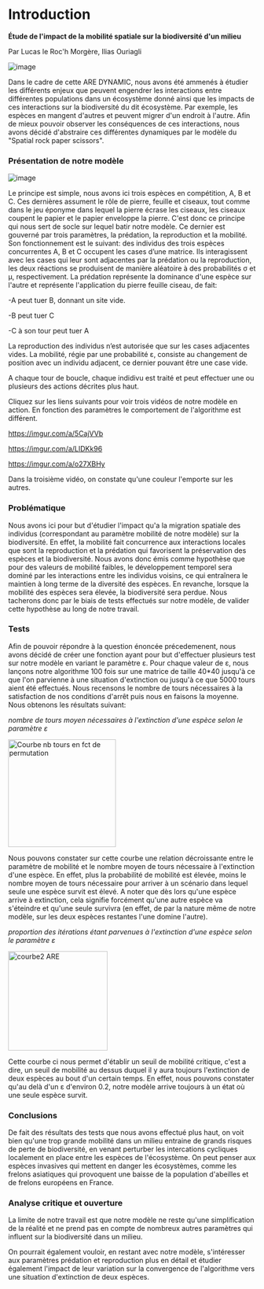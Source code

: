 # Introduction

**Étude de l'impact de la mobilité spatiale sur la biodiversité d'un milieu**

Par Lucas le Roc'h Morgère, Ilias Ouriagli

![image](https://user-images.githubusercontent.com/125641635/233152681-69193145-5ad4-497c-8430-d6388c9ffbc9.png)

Dans le cadre de cette ARE DYNAMIC, nous avons été ammenés à étudier les différents enjeux que peuvent engendrer les interactions entre différentes populations dans un écosystème donné ainsi que les impacts de ces interactions sur la biodiversité du dit écosystème. Par exemple, les espèces en mangent d'autres et peuvent migrer d'un endroit à l'autre. Afin de mieux pouvoir observer les conséquences de ces interactions, nous avons décidé d'abstraire ces différentes dynamiques par le modèle du "Spatial rock paper scissors".

### Présentation de notre modèle

![image](https://user-images.githubusercontent.com/125641635/233149337-59fe4ca0-3582-4dbc-b384-f12aff287494.png)

Le principe est simple, nous avons ici trois espèces en compétition, A, B et C. Ces dernières assument le rôle de pierre, feuille et ciseaux, tout comme dans le jeu éponyme dans lequel la pierre écrase les ciseaux, les ciseaux coupent le papier et le papier enveloppe la pierre. C'est donc ce principe qui nous sert de socle sur lequel batir notre modèle.
Ce dernier est gouverné par trois paramètres, la prédation, la reproduction et la mobilité. Son fonctionnement est le suivant: des individus des trois espèces concurrentes A, B et C occupent les cases d’une matrice. Ils interagissent avec les cases qui leur sont adjacentes par la prédation ou la reproduction, les deux réactions se produisent de manière aléatoire à des probabilités σ et μ, respectivement. La prédation représente la dominance d'une espèce sur l'autre et représente l'application du pierre feuille ciseau, de fait: 

-A peut tuer B, donnant un site vide. 

-B peut tuer C

-C à son tour peut tuer A

La reproduction des individus n’est autorisée que sur les cases adjacentes vides. La mobilité, régie par une probabilité ε, consiste au changement de position avec un individu adjacent, ce dernier pouvant être une case vide.

A chaque tour de boucle, chaque indidivu est traité et peut effectuer une ou plusieurs des actions décrites plus haut.

Cliquez sur les liens suivants pour voir trois vidéos de notre modèle en action. En fonction des paramètres le comportement de l'algorithme est différent.

https://imgur.com/a/5CajVVb

https://imgur.com/a/LIDKk96

https://imgur.com/a/o27XBHy

Dans la troisième vidéo, on constate qu'une couleur l'emporte sur les autres. 


### Problématique

Nous avons ici pour but d'étudier l'impact qu'a la migration spatiale des individus (correspondant au paramètre mobilité de notre modèle) sur la biodiversité. En effet, la mobilité fait concurrence aux interactions locales que sont la reproduction et la prédation qui favorisent la préservation des espèces et la biodiversité. Nous avons donc émis comme hypothèse que pour des valeurs de mobilité faibles, le développement temporel sera dominé par les interactions entre les individus voisins, ce qui entraînera le maintien à long terme de la diversité des espèces. En revanche, lorsque la mobilité des espèces sera élevée, la biodiversité sera perdue. Nous tacherons donc par le biais de tests effectués sur notre modèle, de valider cette hypothèse au long de notre travail.

### Tests

Afin de pouvoir répondre à la question énoncée précedemenent, nous avons décidé de créer une fonction ayant pour but d'effectuer plusieurs test sur notre modèle en variant le paramètre ε. Pour chaque valeur de ε, nous lançons notre algorithme 100 fois sur une matrice de taille 40*40 jusqu'à ce que l'on parvienne à une situation d'extinction ou jusqu'à ce que 5000 tours aient été effectués. Nous recensons le nombre de tours nécessaires à la satisfaction de nos conditions d'arrêt puis nous en faisons la moyenne. Nous obtenons les résultats suivant:

*nombre de tours moyen nécessaires à l'extinction d'une espèce selon le paramètre ε*

<img width="219" alt="Courbe nb tours en fct de permutation" src="https://user-images.githubusercontent.com/125641635/233406310-ef4bc624-6507-4dbe-93fa-bcc9bef3f38b.PNG">

Nous pouvons constater sur cette courbe une relation décroissante entre le paramètre de mobilité et le nombre moyen de tours nécessaire à l'extinction d'une espèce. En effet, plus la probabilité de mobilité est élevée, moins le nombre moyen de tours nécessaire pour arriver à un scénario dans lequel seule une espèce survit est élevé. A noter que dès lors qu'une espèce arrive à extinction, cela signifie forcément qu'une autre espèce va s'éteindre et qu'une seule survivra (en effet, de par la nature même de notre modèle, sur les deux espèces restantes l'une domine l'autre). 

*proportion des itérations étant parvenues à l'extinction d'une espèce selon le paramètre ε*

<img width="202" alt="courbe2 ARE" src="https://user-images.githubusercontent.com/125641635/233484278-fa590816-74d1-4fa5-8b39-e7f6d71ec0ba.PNG">

Cette courbe ci nous permet d'établir un seuil de mobilité critique, c'est a dire, un seuil de mobilité au dessus duquel il y aura toujours l'extinction de deux espèces au bout d'un certain temps. En effet, nous pouvons constater qu'au delà d'un ε d'environ 0.2, notre modèle arrive toujours à un état où une seule espèce survit.

### Conclusions

De fait des résultats des tests que nous avons effectué plus haut, on voit bien qu'une trop grande mobilité dans un milieu entraine de grands risques de perte de biodiversité, en venant perturber les intercations cycliques localement en place entre les espèces de l'écosystème. On peut penser aux espèces invasives qui mettent en danger les écosystèmes, comme les frelons asiatiques qui provoquent une baisse de la population d'abeilles et de frelons européens en France. 

### Analyse critique et ouverture

La limite de notre travail est que notre modèle ne reste qu'une simplification de la réalité et ne prend pas en compte de nombreux autres paramètres qui influent sur la biodiversité dans un milieu.

On pourrait également vouloir, en restant avec notre modèle, s'intéresser aux paramètres prédation et reproduction plus en détail et étudier également l'impact de leur variation sur la convergence de l'algorithme vers une situation d'extinction de deux espèces.


